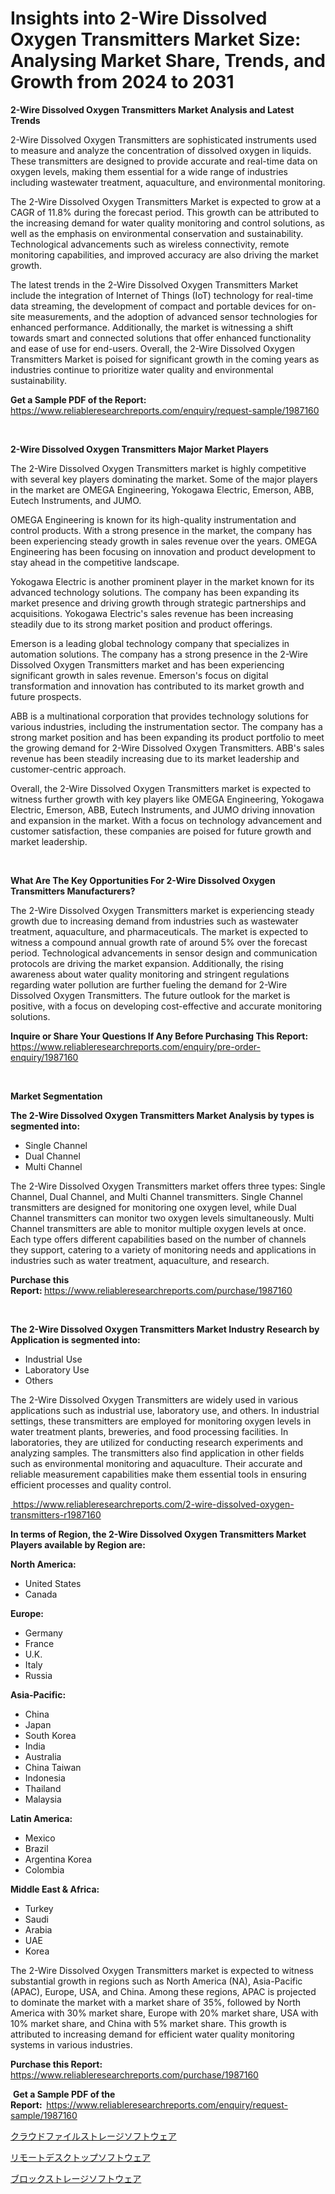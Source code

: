 <p><h1>Insights into 2-Wire Dissolved Oxygen Transmitters Market Size: Analysing Market Share, Trends, and Growth from 2024 to 2031</h1></p><p><strong>2-Wire Dissolved Oxygen Transmitters Market Analysis and Latest Trends</strong></p>
<p><p>2-Wire Dissolved Oxygen Transmitters are sophisticated instruments used to measure and analyze the concentration of dissolved oxygen in liquids. These transmitters are designed to provide accurate and real-time data on oxygen levels, making them essential for a wide range of industries including wastewater treatment, aquaculture, and environmental monitoring.</p><p>The 2-Wire Dissolved Oxygen Transmitters Market is expected to grow at a CAGR of 11.8% during the forecast period. This growth can be attributed to the increasing demand for water quality monitoring and control solutions, as well as the emphasis on environmental conservation and sustainability. Technological advancements such as wireless connectivity, remote monitoring capabilities, and improved accuracy are also driving the market growth.</p><p>The latest trends in the 2-Wire Dissolved Oxygen Transmitters Market include the integration of Internet of Things (IoT) technology for real-time data streaming, the development of compact and portable devices for on-site measurements, and the adoption of advanced sensor technologies for enhanced performance. Additionally, the market is witnessing a shift towards smart and connected solutions that offer enhanced functionality and ease of use for end-users. Overall, the 2-Wire Dissolved Oxygen Transmitters Market is poised for significant growth in the coming years as industries continue to prioritize water quality and environmental sustainability.</p></p>
<p><strong>Get a Sample PDF of the Report:&nbsp;</strong> <a href="https://www.reliableresearchreports.com/enquiry/request-sample/1987160">https://www.reliableresearchreports.com/enquiry/request-sample/1987160</a></p>
<p>&nbsp;</p>
<p><strong>2-Wire Dissolved Oxygen Transmitters Major Market Players</strong></p>
<p><p>The 2-Wire Dissolved Oxygen Transmitters market is highly competitive with several key players dominating the market. Some of the major players in the market are OMEGA Engineering, Yokogawa Electric, Emerson, ABB, Eutech Instruments, and JUMO.</p><p>OMEGA Engineering is known for its high-quality instrumentation and control products. With a strong presence in the market, the company has been experiencing steady growth in sales revenue over the years. OMEGA Engineering has been focusing on innovation and product development to stay ahead in the competitive landscape.</p><p>Yokogawa Electric is another prominent player in the market known for its advanced technology solutions. The company has been expanding its market presence and driving growth through strategic partnerships and acquisitions. Yokogawa Electric's sales revenue has been increasing steadily due to its strong market position and product offerings.</p><p>Emerson is a leading global technology company that specializes in automation solutions. The company has a strong presence in the 2-Wire Dissolved Oxygen Transmitters market and has been experiencing significant growth in sales revenue. Emerson's focus on digital transformation and innovation has contributed to its market growth and future prospects.</p><p>ABB is a multinational corporation that provides technology solutions for various industries, including the instrumentation sector. The company has a strong market position and has been expanding its product portfolio to meet the growing demand for 2-Wire Dissolved Oxygen Transmitters. ABB's sales revenue has been steadily increasing due to its market leadership and customer-centric approach.</p><p>Overall, the 2-Wire Dissolved Oxygen Transmitters market is expected to witness further growth with key players like OMEGA Engineering, Yokogawa Electric, Emerson, ABB, Eutech Instruments, and JUMO driving innovation and expansion in the market. With a focus on technology advancement and customer satisfaction, these companies are poised for future growth and market leadership.</p></p>
<p>&nbsp;</p>
<p><strong>What Are The Key Opportunities For 2-Wire Dissolved Oxygen Transmitters Manufacturers?</strong></p>
<p><p>The 2-Wire Dissolved Oxygen Transmitters market is experiencing steady growth due to increasing demand from industries such as wastewater treatment, aquaculture, and pharmaceuticals. The market is expected to witness a compound annual growth rate of around 5% over the forecast period. Technological advancements in sensor design and communication protocols are driving the market expansion. Additionally, the rising awareness about water quality monitoring and stringent regulations regarding water pollution are further fueling the demand for 2-Wire Dissolved Oxygen Transmitters. The future outlook for the market is positive, with a focus on developing cost-effective and accurate monitoring solutions.</p></p>
<p><strong>Inquire or Share Your Questions If Any Before Purchasing This Report:</strong> <a href="https://www.reliableresearchreports.com/enquiry/pre-order-enquiry/1987160">https://www.reliableresearchreports.com/enquiry/pre-order-enquiry/1987160</a></p>
<p>&nbsp;</p>
<p><strong>Market Segmentation</strong></p>
<p><strong>The 2-Wire Dissolved Oxygen Transmitters Market Analysis by types is segmented into:</strong></p>
<p><ul><li>Single Channel</li><li>Dual Channel</li><li>Multi Channel</li></ul></p>
<p><p>The 2-Wire Dissolved Oxygen Transmitters market offers three types: Single Channel, Dual Channel, and Multi Channel transmitters. Single Channel transmitters are designed for monitoring one oxygen level, while Dual Channel transmitters can monitor two oxygen levels simultaneously. Multi Channel transmitters are able to monitor multiple oxygen levels at once. Each type offers different capabilities based on the number of channels they support, catering to a variety of monitoring needs and applications in industries such as water treatment, aquaculture, and research.</p></p>
<p><strong>Purchase this Report:&nbsp;</strong><a href="https://www.reliableresearchreports.com/purchase/1987160">https://www.reliableresearchreports.com/purchase/1987160</a></p>
<p>&nbsp;</p>
<p><strong>The 2-Wire Dissolved Oxygen Transmitters Market Industry Research by Application is segmented into:</strong></p>
<p><ul><li>Industrial Use</li><li>Laboratory Use</li><li>Others</li></ul></p>
<p><p>The 2-Wire Dissolved Oxygen Transmitters are widely used in various applications such as industrial use, laboratory use, and others. In industrial settings, these transmitters are employed for monitoring oxygen levels in water treatment plants, breweries, and food processing facilities. In laboratories, they are utilized for conducting research experiments and analyzing samples. The transmitters also find application in other fields such as environmental monitoring and aquaculture. Their accurate and reliable measurement capabilities make them essential tools in ensuring efficient processes and quality control.</p></p>
<p><a href="https://www.reliableresearchreports.com/2-wire-dissolved-oxygen-transmitters-r1987160">&nbsp;https://www.reliableresearchreports.com/2-wire-dissolved-oxygen-transmitters-r1987160</a></p>
<p><strong>In terms of Region, the 2-Wire Dissolved Oxygen Transmitters Market Players available by Region are:</strong></p>
<p>
    <p> <strong> North America: </strong>
        <ul>
            <li>United States</li>
            <li>Canada</li>
        </ul>
        </p> 
    <p> <strong> Europe: </strong>
        <ul>
            <li>Germany</li>
            <li>France</li>
            <li>U.K.</li>
            <li>Italy</li>
            <li>Russia</li>
        </ul>
        </p> 
    <p> <strong> Asia-Pacific: </strong>
        <ul>
            <li>China</li>
            <li>Japan</li>
            <li>South Korea</li>
            <li>India</li>
            <li>Australia</li>
            <li>China Taiwan</li>
            <li>Indonesia</li>
            <li>Thailand</li>
            <li>Malaysia</li>
        </ul>
        </p> 
    <p> <strong> Latin America: </strong>
        <ul>
            <li>Mexico</li>
            <li>Brazil</li>
            <li>Argentina Korea</li>
            <li>Colombia</li>
        </ul>
        </p> 
    <p> <strong> Middle East & Africa: </strong>
        <ul>
            <li>Turkey</li>
            <li>Saudi</li>
            <li>Arabia</li>
            <li>UAE</li>
            <li>Korea</li>
        </ul>
    </p>
    </p>
<p><p>The 2-Wire Dissolved Oxygen Transmitters market is expected to witness substantial growth in regions such as North America (NA), Asia-Pacific (APAC), Europe, USA, and China. Among these regions, APAC is projected to dominate the market with a market share of 35%, followed by North America with 30% market share, Europe with 20% market share, USA with 10% market share, and China with 5% market share. This growth is attributed to increasing demand for efficient water quality monitoring systems in various industries.</p></p>
<p><strong>Purchase this Report: </strong><a href="https://www.reliableresearchreports.com/purchase/1987160">https://www.reliableresearchreports.com/purchase/1987160</a></p>
<p>&nbsp;<strong>Get a Sample PDF of the Report:&nbsp;&nbsp;</strong><a href="https://www.reliableresearchreports.com/enquiry/request-sample/1987160">https://www.reliableresearchreports.com/enquiry/request-sample/1987160</a></p>
<p><strong></strong></p>
<p><p><a href="https://github.com/dandier2003/Market-Research-Report-List-1/blob/main/763673945171.md">クラウドファイルストレージソフトウェア</a></p><p><a href="https://github.com/DemarcusKuhlman/Market-Research-Report-List-1/blob/main/190123845169.md">リモートデスクトップソフトウェア</a></p><p><a href="https://github.com/sghwr779811674/Market-Research-Report-List-1/blob/main/332841045170.md">ブロックストレージソフトウェア</a></p></p>